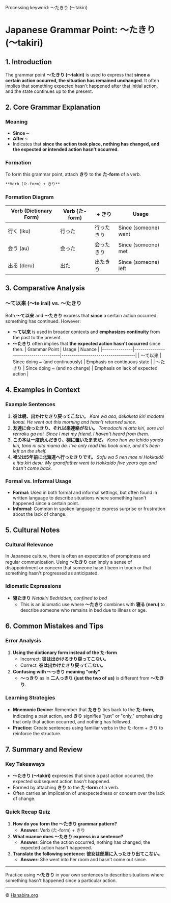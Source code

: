 Processing keyword: ～たきり (〜takiri)
# Japanese Grammar Point: ～たきり (〜takiri)

## 1. Introduction
The grammar point **〜たきり (〜takiri)** is used to express that **since a certain action occurred, the situation has remained unchanged**. It often implies that something expected hasn't happened after that initial action, and the state continues up to the present.
## 2. Core Grammar Explanation
### Meaning
- **Since ~**
- **After ~**
- Indicates that **since the action took place, nothing has changed, and the expected or intended action hasn't occurred**.
### Formation
To form this grammar point, attach **きり** to the **た-form** of a verb.
```markdown
**Verb (た-form) + きり**
```
### Formation Diagram
| Verb (Dictionary Form) | Verb (た-form) | + きり | Usage                 |
|------------------------|----------------|-------|-----------------------|
| 行く (iku)             | 行った         | 行ったきり | Since (someone) went |
| 会う (au)              | 会った         | 会ったきり | Since (someone) met  |
| 出る (deru)            | 出た           | 出たきり  | Since (someone) left |
## 3. Comparative Analysis
### 〜て以来 (〜te irai) vs. 〜たきり
Both **〜て以来** and **〜たきり** express that **since** a certain action occurred, something has continued. However:
- **〜て以来** is used in broader contexts and **emphasizes continuity** from the past to the present.
- **〜たきり** often implies that **the expected action hasn't occurred** since then.
| Grammar Point | Usage                                | Nuance                             |
|---------------|--------------------------------------|------------------------------------|
| 〜て以来       | Since doing ~ (and continuously)     | Emphasis on continuous state       |
| 〜たきり       | Since doing ~ (and no change)        | Emphasis on lack of expected action |
## 4. Examples in Context
### Example Sentences
1. **彼は朝、出かけたきり戻ってこない。**
   *Kare wa asa, dekaketa kiri modotte konai.*
   _He went out this morning and hasn't returned since._
2. **友達に会ったきり、それ以来連絡がない。**
   *Tomodachi ni atta kiri, sore irai renraku ga nai.*
   _Since I met my friend, I haven't heard from them._
3. **この本は一度読んだきり、棚に置いたままだ。**
   *Kono hon wa ichido yonda kiri, tana ni oita mama da.*
   _I've only read this book once, and it's been left on the shelf._
4. **祖父は5年前に北海道へ行ったきりです。**
   *Sofu wa 5 nen mae ni Hokkaidō e itta kiri desu.*
   _My grandfather went to Hokkaido five years ago and hasn't come back._
### Formal vs. Informal Usage
- **Formal:** Used in both formal and informal settings, but often found in written language to describe situations where something hasn't happened since a certain point.
- **Informal:** Common in spoken language to express surprise or frustration about the lack of change.
## 5. Cultural Notes
### Cultural Relevance
In Japanese culture, there is often an expectation of promptness and regular communication. Using **〜たきり** can imply a sense of disappointment or concern that someone hasn't been in touch or that something hasn't progressed as anticipated.
### Idiomatic Expressions
- **寝たきり**
  *Netakiri*
  _Bedridden; confined to bed_
  - This is an idiomatic use where **〜たきり** combines with **寝る (neru)** to describe someone who remains in bed due to illness or age.
## 6. Common Mistakes and Tips
### Error Analysis
1. **Using the dictionary form instead of the た-form**
   - Incorrect: **彼は出かけるきり戻ってこない。**
   - Correct: **彼は出かけたきり戻ってこない。**
2. **Confusing with 〜っきり meaning "only"**
   - **〜っきり** as in **二人っきり (just the two of us)** is different from **〜たきり**.
### Learning Strategies
- **Mnemonic Device:** Remember that **たきり** ties back to the **た-form**, indicating a past action, and **きり** signifies "just" or "only," emphasizing that only that action occurred, and nothing has followed.
- **Practice:** Create sentences using familiar verbs in the た-form + きり to reinforce the structure.
## 7. Summary and Review
### Key Takeaways
- **〜たきり (〜takiri)** expresses that since a past action occurred, the expected subsequent action hasn't happened.
- Formed by attaching **きり** to the **た-form** of a verb.
- Often carries an implication of unexpectedness or concern over the lack of change.
### Quick Recap Quiz
1. **How do you form the 〜たきり grammar pattern?**
   - **Answer:** Verb (た-form) + きり
2. **What nuance does 〜たきり express in a sentence?**
   - **Answer:** Since the action occurred, nothing has changed; the expected action hasn't happened.
3. **Translate the following sentence:**
   **彼女は部屋に入ったきり出てこない。**
   - **Answer:** She went into her room and hasn't come out since.

---
Practice using **〜たきり** in your own sentences to describe situations where something hasn't happened since a particular action.


---

© [Hanabira.org](https://hanabira.org)
